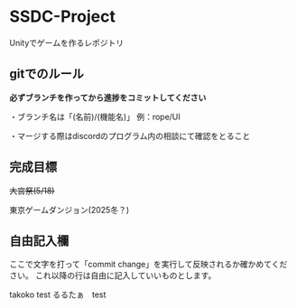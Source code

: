 # SSDC-Project
Unityでゲームを作るレポジトリ

## gitでのルール

**必ずブランチを作ってから進捗をコミットしてください**

・ブランチ名は「(名前)/(機能名)」
例：rope/UI

・マージする際はdiscordのプログラム内の相談にて確認をとること

## 完成目標
~~大宮祭(5/18)~~

東京ゲームダンジョン(2025冬？)

## 自由記入欄
ここで文字を打って「commit change」を実行して反映されるか確かめてください。
これ以降の行は自由に記入していいものとします。

takoko test
るるたぁ　test
